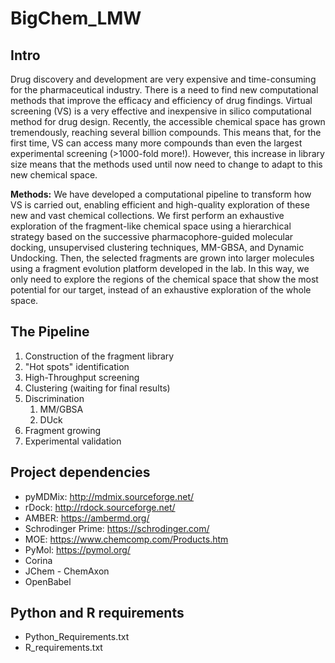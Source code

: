 # BigChem_LMW

## Intro

Drug discovery and development are very expensive and time-consuming for the pharmaceutical industry. There is a need to find new computational methods that improve the efficacy and efficiency of drug findings. Virtual screening (VS) is a very effective and inexpensive in silico computational method for drug design. Recently, the accessible chemical space has grown tremendously, reaching several billion compounds. This means that, for the first time, VS can access many more compounds than even the largest experimental screening (>1000-fold more!). However, this increase in library size means that the methods used until now need to change to adapt to this new chemical space.

**Methods:** We have developed a computational pipeline to transform how VS is carried out, enabling efficient and high-quality exploration of these new and vast chemical collections. We first perform an exhaustive exploration of the fragment-like chemical space using a hierarchical strategy based on the successive pharmacophore-guided molecular docking, unsupervised clustering techniques, MM-GBSA, and Dynamic Undocking. Then, the selected fragments are grown into larger molecules using a fragment evolution platform developed in the lab. In this way, we only need to explore the regions of the chemical space that show the most potential for our target, instead of an exhaustive exploration of the whole space.

## The Pipeline

1. Construction of the fragment library
2. "Hot spots" identification
3. High-Throughput screening
4. Clustering (waiting for final results)
5. Discrimination
    1. MM/GBSA
    2. DUck    
6. Fragment growing
7. Experimental validation

## Project dependencies

- pyMDMix: http://mdmix.sourceforge.net/
- rDock: http://rdock.sourceforge.net/
- AMBER: https://ambermd.org/
- Schrodinger Prime: https://schrodinger.com/
- MOE: https://www.chemcomp.com/Products.htm
- PyMol: https://pymol.org/
- Corina
- JChem - ChemAxon
- OpenBabel

## Python and R requirements
- Python_Requirements.txt
- R_requirements.txt

